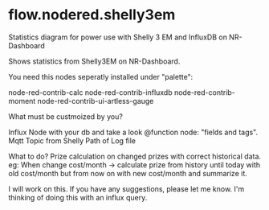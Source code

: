 # flow.nodered.shelly3em

Statistics diagram for power use with Shelly 3 EM and InfluxDB on NR-Dashboard

Shows statistics from Shelly3EM on NR-Dashboard.

You need this nodes seperatly installed under "palette":

node-red-contrib-calc
node-red-contrib-influxdb
node-red-contrib-moment
node-red-contrib-ui-artless-gauge

What must be custmoized by you?

Influx Node with your db and take a look @function node: "fields and tags".
Mqtt Topic from Shelly
Path of Log file

What to do?
Prize calculation on changed prizes with correct historical data. eg: When change cost/month -> calculate prize from history until today with old cost/month but from now on with new cost/month and summarize it.

I will work on this.
If you have any suggestions, please let me know.
I'm thinking of doing this with an influx query.
